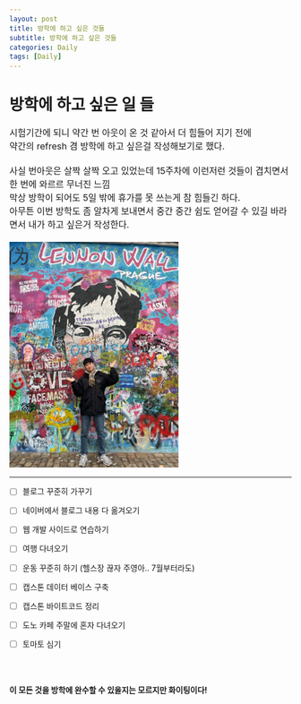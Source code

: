 ```yaml
---
layout: post
title: 방학에 하고 싶은 것들
subtitle: 방학에 하고 싶은 것들
categories: Daily
tags: [Daily]
---
```


<head>
<style>
    .mf{
        font-size:16px;
    }
    .pic{
        width: 80%;
        height: 80%;
    }
</style>
</head>
<h1>
방학에 하고 싶은 일 들
</h1>

<div class="mf">
시험기간에 되니 약간 번 아웃이 온 것 같아서 더 힘들어 지기 전에
<br>
약간의 refresh 겸 방학에 하고 싶은걸 작성해보기로 했다.
<br>
<br>
사실 번아웃은 살짝 살짝 오고 있었는데 15주차에 이런저런 것들이 겹치면서 한 번에 와르르 무너진 느낌
<br>
막상 방학이 되어도 5일 밖에 휴가를 못 쓰는게 참 힘들긴 하다.
<br>
아무튼 이번 방학도 좀 알차게 보내면서 중간 중간 쉼도 얻어갈 수 있길 바라면서 내가 하고 싶은거 작성한다.
<br>
<br>
</div>

<img src="/assets/images/post/blog/lennon.jpg" width="60%" height="60%"/>


<hr>

* [ ] 블로그 꾸준히 가꾸기
* [ ] 네이버에서 블로그 내용 다 옮겨오기
* [ ] 웹 개발 사이드로 연습하기
* [ ] 여행 다녀오기
* [ ] 운동 꾸준히 하기 (헬스장 끊자 주영아.. 7월부터라도)
* [ ] 캡스톤 데이터 베이스 구축
* [ ] 캡스톤 바이트코드 정리
* [ ] 도노 카페 주말에 혼자 다녀오기
* [ ] 토마토 심기
  

  <br>
  <br>
**이 모든 것을 방학에 완수할 수 있을지는 모르지만 화이팅이다!**








